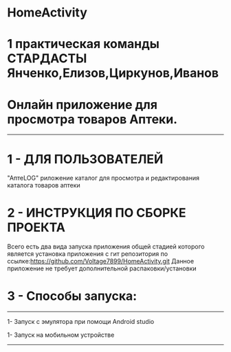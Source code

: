 # HomeActivity

# 1 практическая команды СТАРДАСТЫ Янченко,Елизов,Циркунов,Иванов
# Онлайн приложение для просмотра товаров Аптеки.
***

# 1 - ДЛЯ ПОЛЬЗОВАТЕЛЕЙ
"АптеLOG" риложение каталог для просмотра и редактирования каталога товаров аптеки

# 2 - ИНСТРУКЦИЯ ПО СБОРКЕ ПРОЕКТА
Всего есть два вида запуска приложения общей стадией которого является установка приложения с гит репозитория по ссылке:https://github.com/Voltage7899/HomeActivity.git
Данное приложение не требует дополнительной распаковки/установки

# 3 - Способы запуска:
***
1- Запуск с эмулятора при помощи Android studio

1- Запуск на мобильном устройстве

***
